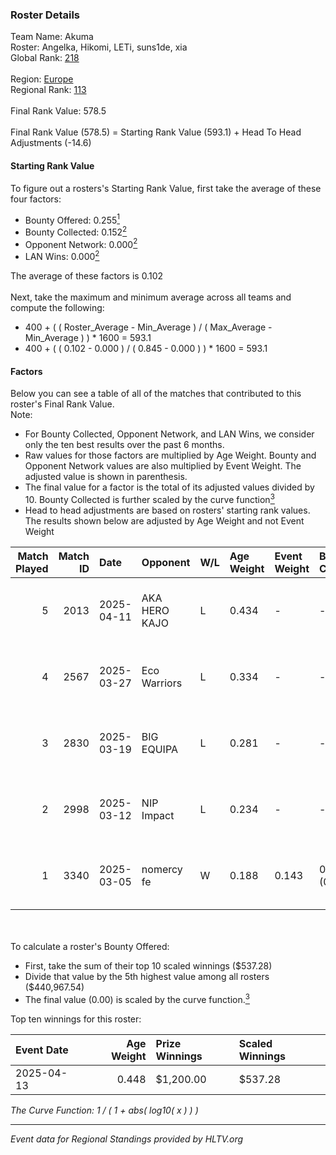 ### Roster Details<br />
Team Name: Akuma<br />
Roster: Angelka, Hikomi, LETi, suns1de, xia<br />
Global Rank: [218](../../standings_global_2025_08_04.md)<br />
<br />
Region: [Europe]( ../../standings_europe_2025_08_04.md)<br />
Regional Rank: [113]( ../../standings_europe_2025_08_04.md)<br />
<br />
Final Rank Value:  578.5<br />
<br />
Final Rank Value (578.5) = Starting Rank Value (593.1) + Head To Head Adjustments (-14.6)<br />

#### Starting Rank Value<br />
To figure out a rosters's Starting Rank Value, first take the average of these four factors:<br />
- Bounty Offered: 0.255[<sup>1</sup>](#table2)
- Bounty Collected: 0.152[<sup>2</sup>](#table1)
- Opponent Network: 0.000[<sup>2</sup>](#table1)
- LAN Wins: 0.000[<sup>2</sup>](#table1)

The average of these factors is 0.102<br />
<br />
Next, take the maximum and minimum average across all teams and compute the following:<br />
- 400 + ( ( Roster_Average - Min_Average ) / ( Max_Average - Min_Average ) ) * 1600 = 593.1
- 400 + ( ( 0.102 - 0.000 ) / ( 0.845 - 0.000 ) ) * 1600 = 593.1


#### Factors<br />
Below you can see a table of all of the matches that contributed to this roster's Final Rank Value.<br />
Note:<br />

- For Bounty Collected, Opponent Network, and LAN Wins, we consider only the ten best results over the past 6 months.
- Raw values for those factors are multiplied by Age Weight. Bounty and Opponent Network values are also multiplied by Event Weight. The adjusted value is shown in parenthesis.
- The final value for a factor is the total of its adjusted values divided by 10. Bounty Collected is further scaled by the curve function[<sup>3</sup>](#curveFunction)
- Head to head adjustments are based on rosters' starting rank values. The results shown below are adjusted by Age Weight and not Event Weight
<span id="table1"></span><br />


| Match Played | Match ID | Date       | Opponent      | W/L | Age Weight | Event Weight | Bounty Collected | Opponent Network | LAN Wins  | H2H Adj. | Roster                              |
| -: | -: | :- | :- | :- | :- | :- | :- | :- | :- | -: | :- |
|            5 |     2013 | 2025-04-11 | AKA HERO KAJO | L   | 0.434      | -            | -                | -                | -         |    -6.58 | Angelka, Hikomi, LETi, suns1de, xia |
|            4 |     2567 | 2025-03-27 | Eco Warriors  | L   | 0.334      | -            | -                | -                | -         |    -4.61 | Angelka, Hikomi, LETi, suns1de, xia |
|            3 |     2830 | 2025-03-19 | BIG EQUIPA    | L   | 0.281      | -            | -                | -                | -         |    -4.12 | Angelka, Hikomi, LETi, suns1de, xia |
|            2 |     2998 | 2025-03-12 | NIP Impact    | L   | 0.234      | -            | -                | -                | -         |    -1.68 | Angelka, Hikomi, LETi, suns1de, xia |
|            1 |     3340 | 2025-03-05 | nomercy fe    | W   | 0.188      | 0.143        | 0.001 (0.000)    | 0.000 (0.000)    | 0 (0.000) |     2.34 | Angelka, Hikomi, LETi, suns1de, xia |

<br />
<span id="table2"></span><br />
To calculate a roster's Bounty Offered:<br />

- First, take the sum of their top 10 scaled winnings ($537.28)
- Divide that value by the 5th highest value among all rosters ($440,967.54)
- The final value (0.00) is scaled by the curve function.[<sup>3</sup>](#curveFunction)

Top ten winnings for this roster:<br />

| Event Date | Age Weight | Prize Winnings | Scaled Winnings |
| :- | -: | :- | :- |
| 2025-04-13 |      0.448 | $1,200.00      | $537.28         |


<span id="curveFunction"></span>_The Curve Function: 1 / ( 1 + abs( log10( x ) ) )_<br />

---
_Event data for Regional Standings provided by HLTV.org_<br />
